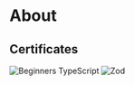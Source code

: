 # About

## Certificates
![Beginners TypeScript](https://res.cloudinary.com/total-typescript/image/upload/v1735918259/certificate/8ab0803e-b4b2-4bf2-b927-a8efd7fd5517/beginners-typescript.png)
![Zod](https://res.cloudinary.com/total-typescript/image/upload/v1738313587/certificate/8ab0803e-b4b2-4bf2-b927-a8efd7fd5517/zod.png)

<!--
**trondal/trondal** is a ✨ _special_ ✨ repository because its `README.md` (this file) appears on your GitHub profile.

Here are some ideas to get you started:

- 🔭 I’m currently working on ...
- 🌱 I’m currently learning ...
- 👯 I’m looking to collaborate on ...
- 🤔 I’m looking for help with ...
- 💬 Ask me about ...
- 📫 How to reach me: ...
- 😄 Pronouns: ...
- ⚡ Fun fact: ...
-->
